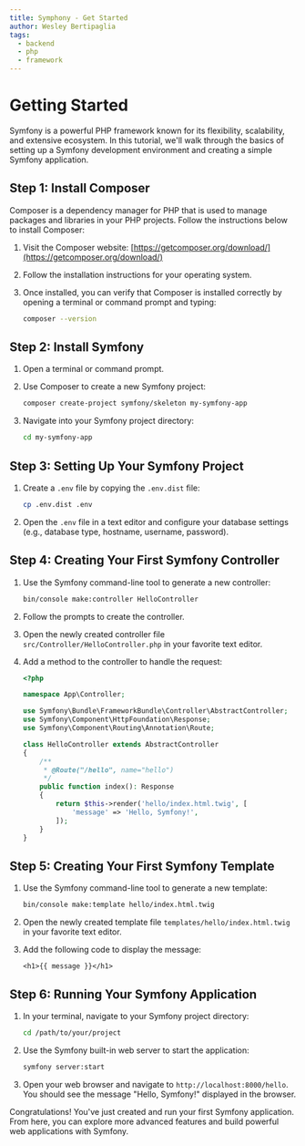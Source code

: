 ```yaml
---
title: Symphony - Get Started
author: Wesley Bertipaglia
tags:
  - backend
  - php
  - framework
---
```

# Getting Started

Symfony is a powerful PHP framework known for its flexibility, scalability, and extensive ecosystem. In this tutorial, we'll walk through the basics of setting up a Symfony development environment and creating a simple Symfony application.

## Step 1: Install Composer

Composer is a dependency manager for PHP that is used to manage packages and libraries in your PHP projects. Follow the instructions below to install Composer:

1. Visit the Composer website: [https://getcomposer.org/download/](https://getcomposer.org/download/)

2. Follow the installation instructions for your operating system.

3. Once installed, you can verify that Composer is installed correctly by opening a terminal or command prompt and typing:

    ```bash
    composer --version
    ```

## Step 2: Install Symfony

1. Open a terminal or command prompt.

2. Use Composer to create a new Symfony project:

    ```bash
    composer create-project symfony/skeleton my-symfony-app
    ```

3. Navigate into your Symfony project directory:

    ```bash
    cd my-symfony-app
    ```

## Step 3: Setting Up Your Symfony Project

1. Create a `.env` file by copying the `.env.dist` file:

    ```bash
    cp .env.dist .env
    ```

2. Open the `.env` file in a text editor and configure your database settings (e.g., database type, hostname, username, password).

## Step 4: Creating Your First Symfony Controller

1. Use the Symfony command-line tool to generate a new controller:

    ```bash
    bin/console make:controller HelloController
    ```

2. Follow the prompts to create the controller.

3. Open the newly created controller file `src/Controller/HelloController.php` in your favorite text editor.

4. Add a method to the controller to handle the request:

    ```php
    <?php

    namespace App\Controller;

    use Symfony\Bundle\FrameworkBundle\Controller\AbstractController;
    use Symfony\Component\HttpFoundation\Response;
    use Symfony\Component\Routing\Annotation\Route;

    class HelloController extends AbstractController
    {
        /**
         * @Route("/hello", name="hello")
         */
        public function index(): Response
        {
            return $this->render('hello/index.html.twig', [
                'message' => 'Hello, Symfony!',
            ]);
        }
    }
    ```

## Step 5: Creating Your First Symfony Template

1. Use the Symfony command-line tool to generate a new template:

    ```bash
    bin/console make:template hello/index.html.twig
    ```

2. Open the newly created template file `templates/hello/index.html.twig` in your favorite text editor.

3. Add the following code to display the message:

    ```twig
    <h1>{{ message }}</h1>
    ```

## Step 6: Running Your Symfony Application

1. In your terminal, navigate to your Symfony project directory:

    ```bash
    cd /path/to/your/project
    ```

2. Use the Symfony built-in web server to start the application:

    ```bash
    symfony server:start
    ```

3. Open your web browser and navigate to `http://localhost:8000/hello`. You should see the message "Hello, Symfony!" displayed in the browser.

Congratulations! You've just created and run your first Symfony application. From here, you can explore more advanced features and build powerful web applications with Symfony.
